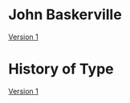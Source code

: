 # John Baskerville

[Version 1](https://joelk3009.github.io/john_baskerville/)

# History of Type

[Version 1](https://joelk3009.github.io/john_baskerville/)
